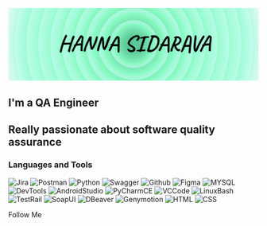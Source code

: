[![Header](https://github.com/hsidarava/hsidarava/blob/main/assets/header_1.png)](https://github.com/hsidarava/hsidarava/blob/main/assets/header_1.png)

## I'm a QA Engineer

## Really passionate about software quality assurance

### Languages and Tools
![Jira](https://img.shields.io/badge/-Jira-090909?style=for-the-badge&logo=jira&logoColor=0052cc)
![Postman](https://img.shields.io/badge/-Postman-090909?style=for-the-badge&logo=postman&logoColor=F26B3A)
![Python](https://img.shields.io/badge/-Python-090909?style=for-the-badge&logo=python&logoColor=ffd343)
![Swagger](https://img.shields.io/badge/-Swagger-090909?style=for-the-badge&logo=swagger&logoColor=63db2a)
![Github](https://img.shields.io/badge/-Github-090909?style=for-the-badge&logo=github)
![Figma](https://img.shields.io/badge/-Figma-090909?style=for-the-badge&logo=figma&logoColor=5551FF)
![MYSQL](https://img.shields.io/badge/-MySQL-090909?style=for-the-badge&logo=mysql&logoColor=0074a3)
![DevTools](https://img.shields.io/badge/-DevTools-090909?style=for-the-badge&logo=googlechrome&logoColor=c5221f)
![AndroidStudio](https://img.shields.io/badge/-AndroidStudio-090909?style=for-the-badge&logo=androidstudio&logoColor=3ad07d)
![PyCharmCE](https://img.shields.io/badge/-PyCharmCE-090909?style=for-the-badge&logo=pycharm)
![VCCode](https://img.shields.io/badge/-VCCode-090909?style=for-the-badge&logo=visualstudiocode&logoColor=0071bc)
![LinuxBash](https://img.shields.io/badge/LinuxBash-090909?style=for-the-badge&logo=linux)
![TestRail](https://img.shields.io/badge/TestRail-090909?style=for-the-badge)
![SoapUI](https://img.shields.io/badge/SoapUI-090909?style=for-the-badge)
![DBeaver](https://img.shields.io/badge/-DBeaver-090909?style=for-the-badge&logo=dbeaver&logoColor=0071bc)
![Genymotion](https://img.shields.io/badge/-Genymotion-090909?style=for-the-badge&logo=genymotion)
![HTML](https://img.shields.io/badge/-HTML-090909?style=for-the-badge&logo=html)
![CSS](https://img.shields.io/badge/-CSS-090909?style=for-the-badge&logo=css)

Follow Me